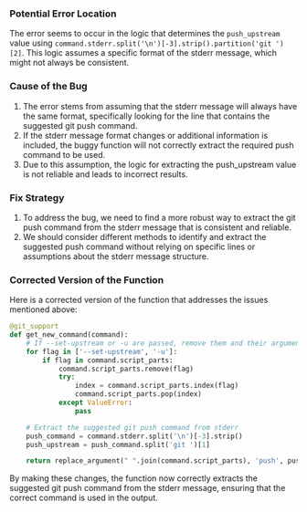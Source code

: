 ### Potential Error Location
The error seems to occur in the logic that determines the `push_upstream` value using `command.stderr.split('\n')[-3].strip().partition('git ')[2]`. This logic assumes a specific format of the stderr message, which might not always be consistent.

### Cause of the Bug
1. The error stems from assuming that the stderr message will always have the same format, specifically looking for the line that contains the suggested git push command.
2. If the stderr message format changes or additional information is included, the buggy function will not correctly extract the required push command to be used.
3. Due to this assumption, the logic for extracting the push_upstream value is not reliable and leads to incorrect results.

### Fix Strategy
1. To address the bug, we need to find a more robust way to extract the git push command from the stderr message that is consistent and reliable.
2. We should consider different methods to identify and extract the suggested push command without relying on specific lines or assumptions about the stderr message structure.

### Corrected Version of the Function
Here is a corrected version of the function that addresses the issues mentioned above:

```python
@git_support
def get_new_command(command):
    # If --set-upstream or -u are passed, remove them and their argument
    for flag in ['--set-upstream', '-u']:
        if flag in command.script_parts:
            command.script_parts.remove(flag)
            try:
                index = command.script_parts.index(flag)
                command.script_parts.pop(index)
            except ValueError:
                pass

    # Extract the suggested git push command from stderr
    push_command = command.stderr.split('\n')[-3].strip()
    push_upstream = push_command.split('git ')[1]

    return replace_argument(" ".join(command.script_parts), 'push', push_upstream)
```

By making these changes, the function now correctly extracts the suggested git push command from the stderr message, ensuring that the correct command is used in the output.